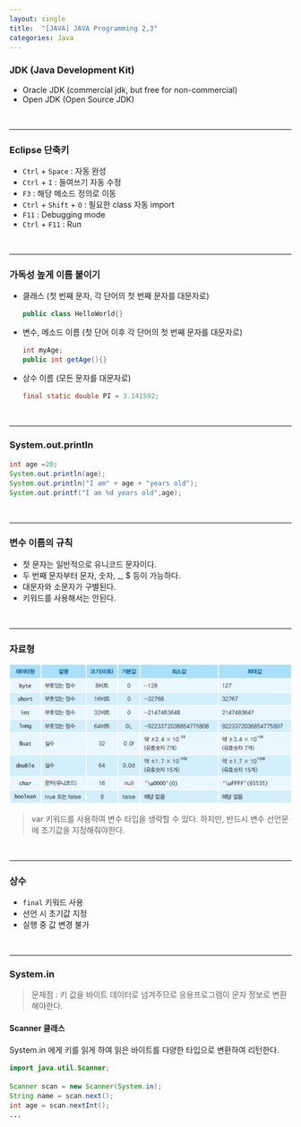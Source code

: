 ```yaml
---
layout: single
title:  "[JAVA] JAVA Programming 2,3"
categories: Java
---
```




### JDK (Java Development Kit)

- Oracle JDK (commercial jdk, but free for non-commercial)
- Open JDK (Open Source JDK)

<br/>

<hr/>

### Eclipse 단축키

- `Ctrl` + `Space` : 자동 완성
- `Ctrl` + `I` : 들여쓰기 자동 수정
- `F3` : 해당 메소드 정의로 이동
- `Ctrl` + `Shift` + `O` : 필요한 class 자동 import
- `F11` : Debugging mode
- `Ctrl` + `F11` : Run

<br/>

<hr/>

### 가독성 높게 이름 붙이기

- 클래스 (첫 번째 문자, 각 단어의 첫 번째 문자를 대문자로)

  ```java
  public class HelloWorld{}
  ```

- 변수, 메소드 이름 (첫 단어 이후 각 단어의 첫 번째 문자를 대문자로)

  ```java
  int myAge;
  public int getAge(){}
  ```

- 상수 이름 (모든 문자를 대문자로)

  ```java
  final static double PI = 3.141592;
  ```

<br/>

<hr/>

### System.out.println

```java
int age =20;
System.out.println(age);
System.out.println("I am" + age + "years old");
System.out.printf("I am %d years old",age);
```

<br/>

<hr/>

### 변수 이름의 규칙

- 첫 문자는 일반적으로 유니코드 문자이다.
- 두 번째 문자부터 문자, 숫자, _, $ 등이 가능하다.
- 대문자와 소문자가 구별된다.
- 키워드를 사용해서는 안된다.

<br/>

<hr/>

### 자료형

![](/assets/images/20240226.jpg)

> var 키워드를 사용하여 변수 타입을 생략할 수 있다. 하지만, 반드시 변수 선언문에 초기값을 지정해줘야한다.

<br/>

<hr/>

### 상수

- `final` 키워드 사용
- 선언 시 초기값 지정
- 실행 중 값 변경 불가

<br/>

<hr/>

### System.in

> 문제점 : 키 값을 바이트 데이터로 넘겨주므로 응용프로그램이 문자 정보로 변환해야한다.


#### Scanner 클래스

System.in 에게 키를 읽게 하여 읽은 바이트를 다양한 타입으로 변환하여 리턴한다.

```java
import java.util.Scanner;

Scanner scan = new Scanner(System.in);
String name = scan.next();
int age = scan.nextInt();
...
```

